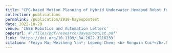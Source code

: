 ```yaml
---
title: "CPG-based Motion Planning of Hybrid Underwater Hexapod Robot for Wall Climbing and Transition"
collection: publications
permalink: /publication/2019-bayespostest
date: 2022-10-20
venue: 'IEEE Robotics and Automation Letters'
paperurl: #'/files/pdf/research/BayesPostEst.pdf'
link: 'https://doi.org/10.1109/LRA.2022.3216233'
citation: 'Feiyu Ma; Weisheng Yan*; Lepeng Chen; <b> Rongxin Cui*</b>.&quot;CPG-based motion planning of hybrid underwater hexapod robot for wall climbing and transition.&quot; <i>IEEE Robotics and Automation Letters</i>, 2022, 7(4): 12299-12306. doi:10.1109/LRA.2022.3216233'
---
```

